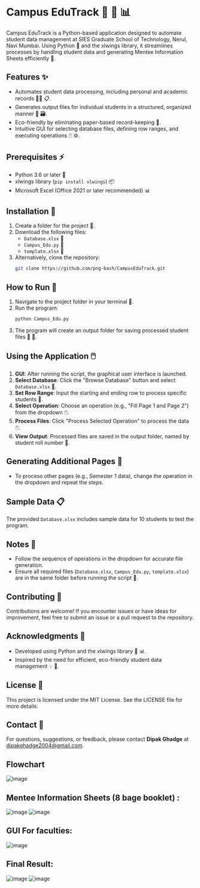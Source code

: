 # Campus EduTrack 📁 🐍 📊

Campus EduTrack is a Python-based application designed to automate student data management at SIES Graduate School of Technology, Nerul, Navi Mumbai. Using Python 🐍 and the xlwings library, it streamlines processes by handling student data and generating Mentee Information Sheets efficiently 📑.

## Features ✨
- Automates student data processing, including personal and academic records 🧑‍🎓 📋.
- Generates output files for individual students in a structured, organized manner 📁 🗃️.
- Eco-friendly by eliminating paper-based record-keeping 🌳.
- Intuitive GUI for selecting database files, defining row ranges, and executing operations 🖱️ ⚙️.

## Prerequisites ⚡
- Python 3.6 or later 🐍
- xlwings library (`pip install xlwings`) 📦
- Microsoft Excel (Office 2021 or later recommended) 📊

## Installation 🔧
1. Create a folder for the project 📁.
2. Download the following files:
   - `Database.xlsx` 📑
   - `Campus_Edu.py` 🐍
   - `template.xlsx` 📑
3. Alternatively, clone the repository:
   ```bash
   git clone https://github.com/png-bash/CampusEduTrack.git
   ```
   
## How to Run 🚀
1. Navigate to the project folder in your terminal 🧭.
2. Run the program:
   ```bash
   python Campus_Edu.py
   ```
3. The program will create an output folder for saving processed student files 📁 💾.

## Using the Application 🖱️
1. **GUI**: After running the script, the graphical user interface is launched.
2. **Select Database**: Click the "Browse Database" button and select `Database.xlsx` 📁.
3. **Set Row Range**: Input the starting and ending row to process specific students 🔢.
4. **Select Operation**: Choose an operation (e.g., "Fill Page 1 and Page 2") from the dropdown 🖱️.
5. **Process Files**: Click "Process Selected Operation" to process the data 🖱️.
6. **View Output**: Processed files are saved in the output folder, named by student roll number 📁.

## Generating Additional Pages 🔄
- To process other pages (e.g., Semester 1 data), change the operation in the dropdown and repeat the steps.

## Sample Data 📋
The provided `Database.xlsx` includes sample data for 10 students to test the program.

## Notes 📝
- Follow the sequence of operations in the dropdown for accurate file generation.
- Ensure all required files (`Database.xlsx`, `Campus_Edu.py`, `template.xlsx`) are in the same folder before running the script 📁.

## Contributing 🤝
Contributions are welcome! If you encounter issues or have ideas for improvement, feel free to submit an issue or a pull request to the repository.

## Acknowledgments 🙏
- Developed using Python and the xlwings library 🐍 📊.
- Inspired by the need for efficient, eco-friendly student data management 💡 🌳.

## License 📜
This project is licensed under the MIT License. See the LICENSE file for more details.

## Contact 📧
For questions, suggestions, or feedback, please contact **Dipak Ghadge** at [dipakghadge2004@gmail.com](mailto:dipakghadge2004@gmail.com).


## Flowchart
![image](https://github.com/user-attachments/assets/cf5d893a-d71f-4134-953d-f6d42f6f13d9)

## Mentee Information Sheets (8 bage booklet) :
![image](https://github.com/user-attachments/assets/a6a2f75f-26ad-4d6b-8f15-a9fc040033ab)
![image](https://github.com/user-attachments/assets/f1cf5fa2-ecad-423b-841c-b8b307743293)

## GUI For faculties:
![image](https://github.com/user-attachments/assets/fa7d4a6d-d271-4c85-937a-6a62d0208864)

## Final Result:
![image](https://github.com/user-attachments/assets/01a6c2d7-9f29-4eca-958d-84d11891ffd9)
![image](https://github.com/user-attachments/assets/682c2429-2925-4d39-bc43-882d7e7fa1c9)





















